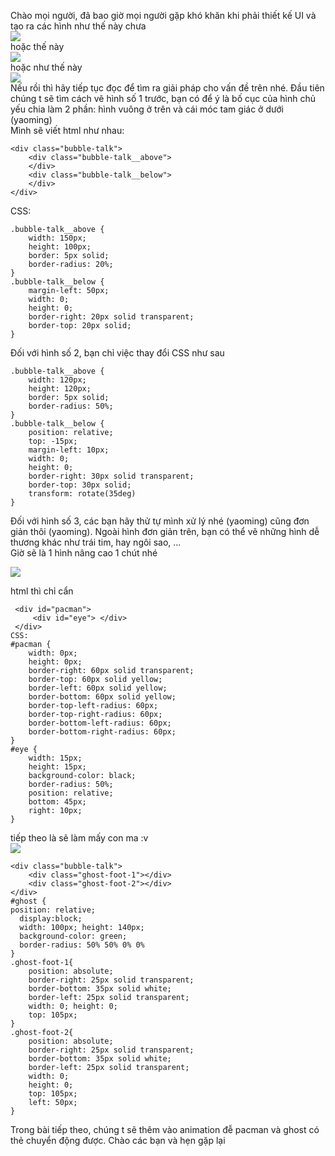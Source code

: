 Chào mọi người, đã bao giờ mọi người gặp khó khăn khi phải thiết kế UI và tạo ra các hình như thế này chưa <br>
![](https://images.viblo.asia/5e5e0861-1073-4033-a398-3a987bd1de27.png)<br>
hoặc thế này<br>
![](https://images.viblo.asia/0ef4ba9f-f11d-481a-9297-082c9d72d077.png) <br>
hoặc như thế này <br>
![](https://images.viblo.asia/8e63a9af-4723-4f6e-a8ee-0271ac865764.png) <br>
Nếu rồi thì hãy tiếp tục đọc để tìm ra giải pháp cho vấn đề trên nhé.
Đầu tiên chúng t sẽ tìm cách vẽ hình số 1 trước, bạn có để ý là bố cục của hình chủ yếu chia làm 2 phần: hình vuông ở trên và cái móc tam giác ở dưới (yaoming) <br>
Mình sẽ viết html như nhau: <br>
```
<div class="bubble-talk">
    <div class="bubble-talk__above">
    </div>
    <div class="bubble-talk__below">
    </div>
</div> 
```
CSS: <br>
```
.bubble-talk__above {
    width: 150px;
    height: 100px;
    border: 5px solid;
    border-radius: 20%;
} 
.bubble-talk__below {
	margin-left: 50px;
    width: 0;
    height: 0;
    border-right: 20px solid transparent; 
    border-top: 20px solid; 
}
```  
Đối với hình số 2, bạn chỉ việc thay đổi CSS như sau 
```
.bubble-talk__above {
    width: 120px;
    height: 120px;
    border: 5px solid;
    border-radius: 50%;
}
.bubble-talk__below {
	position: relative;
	top: -15px;
	margin-left: 10px;
    width: 0;
    height: 0;
    border-right: 30px solid transparent; 
    border-top: 30px solid;
    transform: rotate(35deg)
}
``` 
Đối với hình số 3, các bạn hãy thử tự mình xử lý nhé (yaoming) cũng đơn giản thôi (yaoming). Ngoài hình đơn giản trên, bạn có thể vẽ những hình dễ thương khác như trái tim, hay ngôi sao, ...  <br>
Giờ sẽ là 1 hình nâng cao 1 chút nhé <br>

![](https://images.viblo.asia/0111954a-d730-4fdc-9ba7-dea1a2cd1d3e.png) <br>

html thì chỉ cẩn
``` 
 <div id="pacman">
     <div id="eye"> </div>
 </div>
CSS: 
#pacman {
	width: 0px;
	height: 0px;
    border-right: 60px solid transparent; 
    border-top: 60px solid yellow; 
    border-left: 60px solid yellow;
    border-bottom: 60px solid yellow; 
    border-top-left-radius: 60px; 
    border-top-right-radius: 60px;
    border-bottom-left-radius: 60px;
    border-bottom-right-radius: 60px;
}
#eye {
	width: 15px;
    height: 15px;
    background-color: black;
    border-radius: 50%;
    position: relative;
    bottom: 45px;
    right: 10px;
}
```
tiếp theo là sẽ làm mấy con ma :v<br>
![](https://images.viblo.asia/d9662ed1-4cd3-42b9-9e7c-d14e4b4be903.png)
```
<div class="bubble-talk">
    <div class="ghost-foot-1"></div>
    <div class="ghost-foot-2"></div>
</div>
#ghost {
position: relative;
  display:block; 
  width: 100px; height: 140px; 
  background-color: green; 
  border-radius: 50% 50% 0% 0% 
}
.ghost-foot-1{
    position: absolute;
    border-right: 25px solid transparent;
    border-bottom: 35px solid white;
    border-left: 25px solid transparent;
    width: 0; height: 0;
    top: 105px;
}
.ghost-foot-2{
    position: absolute;
    border-right: 25px solid transparent;
    border-bottom: 35px solid white;
    border-left: 25px solid transparent;
    width: 0;
    height: 0;
    top: 105px;
    left: 50px;
}
```
Trong bài tiếp theo, chúng t sẽ thêm vào animation đễ pacman và ghost có thẻ chuyển động được. Chào các bạn và hẹn gặp lại